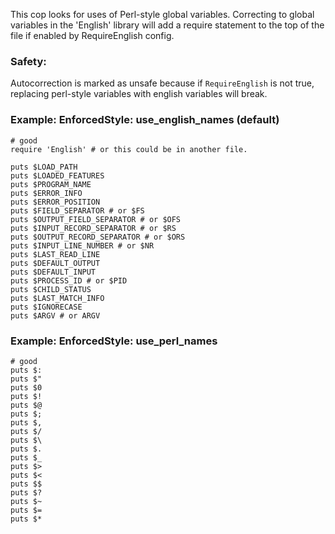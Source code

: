
This cop looks for uses of Perl-style global variables.
Correcting to global variables in the 'English' library
will add a require statement to the top of the file if
enabled by RequireEnglish config.

### Safety:

Autocorrection is marked as unsafe because if `RequireEnglish` is not
true, replacing perl-style variables with english variables will break.

### Example: EnforcedStyle: use_english_names (default)
    # good
    require 'English' # or this could be in another file.

    puts $LOAD_PATH
    puts $LOADED_FEATURES
    puts $PROGRAM_NAME
    puts $ERROR_INFO
    puts $ERROR_POSITION
    puts $FIELD_SEPARATOR # or $FS
    puts $OUTPUT_FIELD_SEPARATOR # or $OFS
    puts $INPUT_RECORD_SEPARATOR # or $RS
    puts $OUTPUT_RECORD_SEPARATOR # or $ORS
    puts $INPUT_LINE_NUMBER # or $NR
    puts $LAST_READ_LINE
    puts $DEFAULT_OUTPUT
    puts $DEFAULT_INPUT
    puts $PROCESS_ID # or $PID
    puts $CHILD_STATUS
    puts $LAST_MATCH_INFO
    puts $IGNORECASE
    puts $ARGV # or ARGV

### Example: EnforcedStyle: use_perl_names
    # good
    puts $:
    puts $"
    puts $0
    puts $!
    puts $@
    puts $;
    puts $,
    puts $/
    puts $\
    puts $.
    puts $_
    puts $>
    puts $<
    puts $$
    puts $?
    puts $~
    puts $=
    puts $*
